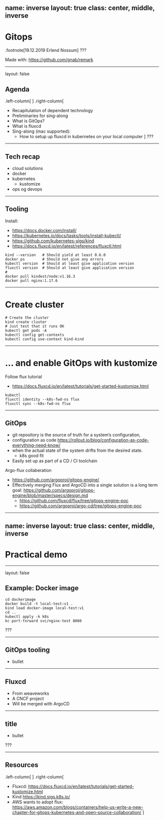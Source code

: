 name: inverse
layout: true
class: center, middle, inverse
---
# Gitops

.footnote[19.12.2019 Erlend Nossum]
???

Made with: https://github.com/gnab/remark

---
layout: false
## Agenda
.left-column[
] .right-column[
- Recapitulation of dependent technology
- Preliminaries for sing-along
- What is GitOps?
- What is fluxcd
- Sing-along (mac supported):
  - How to setup up fluxcd in kubernetes on your local computer
]
???

---
## Tech recap

- cloud solutions
- docker
- kubernetes
  - kustomize
- ops og devops

---
## Tooling

Install:
- https://docs.docker.com/install/
- https://kubernetes.io/docs/tasks/tools/install-kubectl/
- https://github.com/kubernetes-sigs/kind
- https://docs.fluxcd.io/en/latest/references/fluxctl.html

```
kind --version   # Should yield at least 0.6.0
docker ps        # Should not give any errors
kubectl version  # Should at least give application version
fluxctl version  # Should at least give application version
#
docker pull kindest/node:v1.16.3
docker pull nginx:1.17.6
```
---

# Create cluster

```
# Create the cluster
kind create cluster
# Just test that it runs OK
kubectl get pods -A
kubectl config get-contexts
kubectl config use-context kind-kind  
```
---
# ...  and enable GitOps with kustomize

Follow flux tutorial
- https://docs.fluxcd.io/en/latest/tutorials/get-started-kustomize.html

```
kubectl 
fluxctl identity --k8s-fwd-ns flux
fluxctl sync --k8s-fwd-ns flux
```

---
## GitOps

- git repository is the source of truth for a system’s configuration,
- configuration as code https://rollout.io/blog/configuration-as-code-everything-need-know/
- when the actual state of the system drifts from the desired state.
  - k8s good fit
- Easily set up as part of a CD / CI toolchain

Argo-flux collaberation
- https://github.com/argoproj/gitops-engine/
- Effectively merging Flux and ArgoCD into a single solution is a long term goal: https://github.com/argoproj/gitops-engine/blob/master/specs/design.md
  - https://github.com/fluxcd/flux/tree/gitops-engine-poc
  - https://github.com/argoproj/argo-cd/tree/gitops-engine-poc

---
name: inverse
layout: true
class: center, middle, inverse
---
# Practical demo
---
layout: false
## Example: Docker image

```
cd dockerimage
docker build -t local-test:v1 .
kind load docker-image local-test:v1
cd ..
kubectl apply -k k8s
kc port-forward svc/nginx-test 8080
```

???

---
## GitOps tooling

- bullet

---
## Fluxcd
- From weaveworks
- A CNCF project
- Will be merged with ArgoCD

---
## title

- bullet

???


---
## Resources
.left-column[
] .right-column[
* Fluxcd: https://docs.fluxcd.io/en/latest/tutorials/get-started-kustomize.html
* Kind https://kind.sigs.k8s.io/
* AWS wants to adopt flux: https://aws.amazon.com/blogs/containers/help-us-write-a-new-chapter-for-gitops-kubernetes-and-open-source-collaboration/
]
